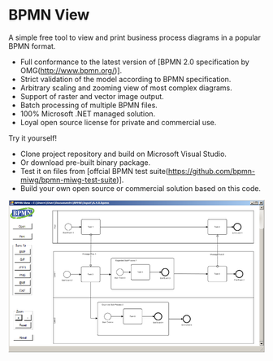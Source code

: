 # BPMN View
A simple free tool to view and print business process diagrams in a popular BPMN format. 

* Full conformance to the latest version of [BPMN 2.0 specification by OMG(http://www.bpmn.org/)].
* Strict validation of the model according to BPMN specification.
* Arbitrary scaling and zooming view of most complex diagrams.
* Support of raster and vector image output.
* Batch processing of multiple BPMN files.
* 100% Microsoft .NET managed solution.
* Loyal open source license for private and commercial use.
 
Try it yourself!
* Clone project repository and build on Microsoft Visual Studio.
* Or download pre-built binary package.
* Test it on files from [offcial BPMN test suite(https://github.com/bpmn-miwg/bpmn-miwg-test-suite)].
* Build your own open source or commercial solution based on this code.
 
![bzinchenko](BPMN_View.png)

